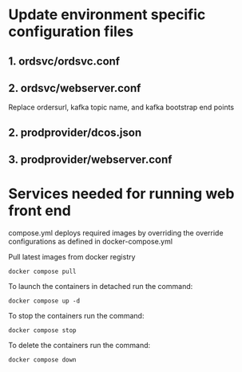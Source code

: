 # Update environment specific configuration files

## 1. ordsvc/ordsvc.conf

## 2. ordsvc/webserver.conf

Replace ordersurl, kafka topic name, and kafka bootstrap end points

## 2. prodprovider/dcos.json

## 3. prodprovider/webserver.conf

# Services needed for running web front end  

compose.yml deploys required images by overriding the override configurations as defined in docker-compose.yml  

Pull latest images from docker registry  
```
docker compose pull  
```
To launch the containers in detached run the command:    
```
docker compose up -d  
```
To stop the containers run the command:  
```
docker compose stop  
```

To delete the containers run the command:  
```
docker compose down  
```

